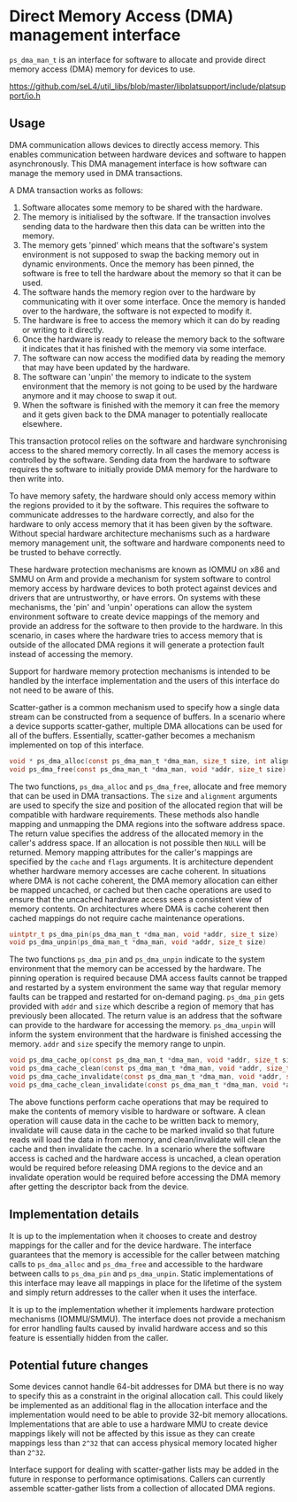 <!--
     Copyright 2020, Data61, CSIRO (ABN 41 687 119 230)

     SPDX-License-Identifier: CC-BY-SA-4.0
-->

# Direct Memory Access (DMA) management interface

`ps_dma_man_t` is an interface for software to allocate and provide direct
memory access (DMA) memory for devices to use.

<https://github.com/seL4/util_libs/blob/master/libplatsupport/include/platsupport/io.h>

## Usage

DMA communication allows devices to directly access memory. This enables
communication between hardware devices and software to happen asynchronously.
This DMA management interface is how software can manage the memory used in DMA
transactions.

A DMA transaction works as follows:

1. Software allocates some memory to be shared with the hardware.
2. The memory is initialised by the software. If the transaction involves
   sending data to the hardware then this data can be written into the memory.
3. The memory gets 'pinned' which means that the software's system environment
   is not supposed to swap the backing memory out in dynamic environments. Once
   the memory has been pinned, the software is free to tell the hardware about
   the memory so that it can be used.
4. The software hands the memory region over to the hardware by communicating
   with it over some interface.  Once the memory is handed over to the
   hardware, the software is not expected to modify it.
5. The hardware is free to access the memory which it can do by reading or
   writing to it directly.
6. Once the hardware is ready to release the memory back to the software it
   indicates that it has finished with the memory via some interface.
7. The software can now access the modified data by reading the memory that may
   have been updated by the hardware.
8. The software can 'unpin' the memory to indicate to the system environment
   that the memory is not going to be used by the hardware anymore and it may
   choose to swap it out.
9. When the software is finished with the memory it can free the memory and it
   gets given back to the DMA manager to potentially reallocate elsewhere.

This transaction protocol relies on the software and hardware synchronising
access to the shared memory correctly.  In all cases the memory access is
controlled by the software. Sending data from the hardware to software requires
the software to initially provide DMA memory for the hardware to then write
into.

To have memory safety, the hardware should only access memory within the
regions provided to it by the software.  This requires the software to
communicate addresses to the hardware correctly, and also for the hardware to
only access memory that it has been given by the software. Without special
hardware architecture mechanisms such as a hardware memory management unit, the
software and hardware components need to be trusted to behave correctly.

These hardware protection mechanisms are known as IOMMU on x86 and SMMU on Arm
and provide a mechanism for system software to control memory access by
hardware devices to both protect against devices and drivers that are
untrustworthy, or have errors.  On systems with these mechanisms, the 'pin' and
'unpin' operations can allow the system environment software to create device
mappings of the memory and provide an address for the software to then provide
to the hardware.  In this scenario, in cases where the hardware tries to access
memory that is outside of the allocated DMA regions it will generate a
protection fault instead of accessing the memory.

Support for hardware memory protection mechanisms is intended to be handled by
the interface implementation and the users of this interface do not need to be
aware of this.

Scatter-gather is a common mechanism used to specify how a single data stream
can be constructed from a sequence of buffers. In a scenario where a device
supports scatter-gather, multiple DMA allocations can be used for all of the
buffers.  Essentially, scatter-gather becomes a mechanism implemented on top of
this interface.

```c
void * ps_dma_alloc(const ps_dma_man_t *dma_man, size_t size, int align, int cache, ps_mem_flags_t flags)
void ps_dma_free(const ps_dma_man_t *dma_man, void *addr, size_t size)
```

The two functions, `ps_dma_alloc` and `ps_dma_free`, allocate and free memory
that can be used in DMA transactions.  The `size` and `alignment` arguments are
used to specify the size and position of the allocated region that will be
compatible with hardware requirements. These methods also handle mapping and
unmapping the DMA regions into the software address space. The return value
specifies the address of the allocated memory in the caller's address space.
If an allocation is not possible then `NULL` will be returned.  Memory mapping
attributes for the caller's mappings are specified by the `cache` and `flags`
arguments.  It is architecture dependent whether hardware memory accesses are
cache coherent. In situations where DMA is not cache coherent, the DMA memory
allocation can either be mapped uncached, or cached but then cache operations
are used to ensure that the uncached hardware access sees a consistent view of
memory contents.  On architectures where DMA is cache coherent then cached
mappings do not require cache maintenance operations.

```c
uintptr_t ps_dma_pin(ps_dma_man_t *dma_man, void *addr, size_t size)
void ps_dma_unpin(ps_dma_man_t *dma_man, void *addr, size_t size)
```

The two functions `ps_dma_pin` and `ps_dma_unpin` indicate to the system
environment that the memory can be accessed by the hardware. The pinning
operation is required because DMA access faults cannot be trapped and restarted
by a system environment the same way that regular memory faults can be trapped
and restarted for on-demand paging. `ps_dma_pin` gets provided with `addr` and
`size` which describe a region of memory that has previously been allocated.
The return value is an address that the software can provide to the hardware
for accessing the memory.  `ps_dma_unpin` will inform the system environment
that the hardware is finished accessing the memory. `addr` and `size` specify
the memory range to unpin.

```c
void ps_dma_cache_op(const ps_dma_man_t *dma_man, void *addr, size_t size, dma_cache_op_t op)
void ps_dma_cache_clean(const ps_dma_man_t *dma_man, void *addr, size_t size)
void ps_dma_cache_invalidate(const ps_dma_man_t *dma_man, void *addr, size_t size)
void ps_dma_cache_clean_invalidate(const ps_dma_man_t *dma_man, void *addr, size_t size)
```

The above functions perform cache operations that may be required to make the
contents of memory visible to hardware or software. A clean operation will
cause data in the cache to be written back to memory, invalidate will cause
data in the cache to be marked invalid so that future reads will load the data
in from memory, and clean/invalidate will clean the cache and then invalidate
the cache. In a scenario where the software access is cached and the hardware
access is uncached, a clean operation would be required before releasing DMA
regions to the device and an invalidate operation would be required before
accessing the DMA memory after getting the descriptor back from the device.

## Implementation details

It is up to the implementation when it chooses to create and destroy mappings
for the caller and for the device hardware.  The interface guarantees that the
memory is accessible for the caller between matching calls to `ps_dma_alloc`
and `ps_dma_free` and accessible to the hardware between calls to `ps_dma_pin`
and `ps_dma_unpin`.  Static implementations of this interface may leave all
mappings in place for the lifetime of the system and simply return addresses to
the caller when it uses the interface.

It is up to the implementation whether it implements hardware protection
mechanisms (IOMMU/SMMU). The interface does not provide a mechanism for error
handling faults caused by invalid hardware access and so this feature is
essentially hidden from the caller.

## Potential future changes

Some devices cannot handle 64-bit addresses for DMA but there is no way to
specify this as a constraint in the original allocation call. This could likely
be implemented as an additional flag in the allocation interface and the
implementation would need to be able to provide 32-bit memory allocations.
Implementations that are able to use a hardware MMU to create device mappings
likely will not be affected by this issue as they can create mappings less than
`2^32` that can access physical memory located higher than `2^32`.

Interface support for dealing with scatter-gather lists may be added in the
future in response to performance optimisations.  Callers can currently
assemble scatter-gather lists from a collection of allocated DMA regions.
